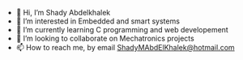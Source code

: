 - 👋 Hi, I’m Shady Abdelkhalek
- 👀 I’m interested in Embedded and smart systems
- 🌱 I’m currently learning C programming and web developement
- 💞️ I’m looking to collaborate on Mechatronics projects
- 📫 How to reach me, by email ShadyMAbdElKhalek@hotmail.com

<!---
ShadyM97/ShadyM97 is a ✨ special ✨ repository because its `README.md` (this file) appears on your GitHub profile.
You can click the Preview link to take a look at your changes.
--->
